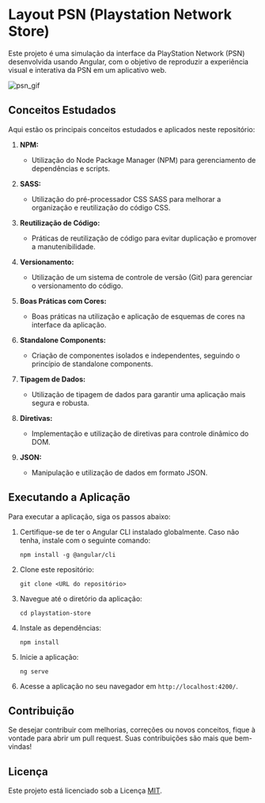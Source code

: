 # Layout PSN (Playstation Network Store)

Este projeto é uma simulação da interface da PlayStation Network (PSN) desenvolvida usando Angular, com o objetivo de reproduzir a experiência visual e interativa da PSN em um aplicativo web.

![psn_gif](https://github.com/ThiagoMarques/playstation-store/assets/5391998/3913b3ac-1845-481d-8504-54e0c1a4c8f5)

## Conceitos Estudados

Aqui estão os principais conceitos estudados e aplicados neste repositório:

1. **NPM:**
   - Utilização do Node Package Manager (NPM) para gerenciamento de dependências e scripts.

2. **SASS:**
   - Utilização do pré-processador CSS SASS para melhorar a organização e reutilização do código CSS.

3. **Reutilização de Código:**
   - Práticas de reutilização de código para evitar duplicação e promover a manutenibilidade.

4. **Versionamento:**
   - Utilização de um sistema de controle de versão (Git) para gerenciar o versionamento do código.

5. **Boas Práticas com Cores:**
   - Boas práticas na utilização e aplicação de esquemas de cores na interface da aplicação.

6. **Standalone Components:**
   - Criação de componentes isolados e independentes, seguindo o princípio de standalone components.

7. **Tipagem de Dados:**
   - Utilização de tipagem de dados para garantir uma aplicação mais segura e robusta.

8. **Diretivas:**
   - Implementação e utilização de diretivas para controle dinâmico do DOM.

9. **JSON:**
    - Manipulação e utilização de dados em formato JSON.

## Executando a Aplicação

Para executar a aplicação, siga os passos abaixo:

1. Certifique-se de ter o Angular CLI instalado globalmente. Caso não tenha, instale com o seguinte comando:
   ```
   npm install -g @angular/cli
   ```

2. Clone este repositório:
   ```
   git clone <URL do repositório>
   ```

3. Navegue até o diretório da aplicação:
   ```
   cd playstation-store
   ```

4. Instale as dependências:
   ```
   npm install
   ```

5. Inicie a aplicação:
   ```
   ng serve
   ```

6. Acesse a aplicação no seu navegador em `http://localhost:4200/`.

## Contribuição

Se desejar contribuir com melhorias, correções ou novos conceitos, fique à vontade para abrir um pull request. Suas contribuições são mais que bem-vindas!

## Licença

Este projeto está licenciado sob a Licença [MIT](LICENSE).
